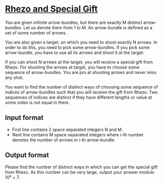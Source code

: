 # [Rhezo and Special Gift][link]

You are given infinite arrow-bundles, but there are exactly M distinct arrow-bundles. Let us denote them from 1 to M. An arrow-bundle is defined as a set of some number of arrows.

You are also given a target, on which you need to shoot exactly N arrows. In order to do this, you need to pick some arrow-bundles. If you pick some arrow-bundle, you have to use all its arrows and shoot it at the target.

If you can shoot N arrows at the target, you will receive a special gift from Rhezo. For shooting the arrows at target, you have to choose some sequence of arrow-bundles. You are pro at shooting arrows and never miss any shot.

You want to find the number of distinct ways of choosing some sequence of indices of arrow-bundles such that you will receive the gift from Rhezo. Two sequences of indices are distinct if they have different lengths or value at some index is not equal in them.

## Input format

- First line contains 2 space separated integers N and M.
- Next line contains M space separated integers where i-th number denotes the number of arrows in i-th arrow-bundle.

## Output format

Please find the number of distinct ways in which you can get the special gift from Rhezo. As this number can be very large, output your answer modulo 10⁹ + 7.

[link]: https://www.hackerearth.com/practice/algorithms/dynamic-programming/2-dimensional/practice-problems/algorithm/rhezo-and-special-gift-2882de10/
